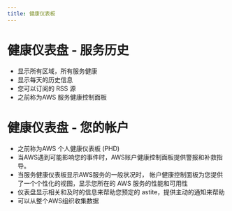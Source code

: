 ```yaml
---
title: 健康仪表板
---
```


# 健康仪表盘 - 服务历史

- 显示所有区域，所有服务健康
- 显示每天的历史信息
- 您可以订阅的 RSS 源
- 之前称为AWS 服务健康控制面板

# 健康仪表盘 - 您的帐户

- 之前称为AWS 个人健康仪表板 (PHD)
- 当AWS遇到可能影响您的事件时，AWS账户健康控制面板提供警报和补救指导。
- 当服务健康仪表板显示AWS服务的一般状况时， 帐户健康控制面板为您提供了一个个性化的视图，显示您所在的 AWS 服务的性能和可用性
- 仪表盘显示相关和及时的信息来帮助您预定的 astite，提供主动的通知来帮助
- 可以从整个AWS组织收集数据

